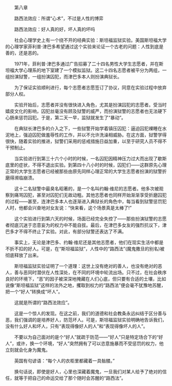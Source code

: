 　　第八章

　　路西法效应：所谓“心术”，不过是人性的博弈

　　路西法效应：好人真的好，坏人真的坏吗

　　社会心理学史上有一个绕不开的经典实验：斯坦福监狱实验。美国斯坦福大学的心理学家菲利普·津巴多希望通过这个实验来论证一个古老的问题：人性到底是善的，还是恶的。

　　1971年，菲利普·津巴多通过广告招募了二十四名男性大学生志愿者，并在斯坦福大学心理系的地下室建了一个模拟监狱。这二十四名志愿者被平分为两组，一组扮演狱警，一组扮演囚犯，而津巴多本人则扮演典狱长。

　　为了保证实验顺利进行，每个志愿者志愿签订了协议，同意在实验过程中放弃部分人权。

　　实验开始后，志愿者并没有很快进入角色，尤其是扮演囚犯的志愿者。受当时嬉皮文化的影响，囚犯丝毫没有顾及狱警的威严，而扮演狱警的志愿者也无法硬下心肠来惩罚囚犯。于是，第二天一早，监狱就发生了“暴动”。

　　在典狱长津巴多的介入之下，一些狱警开始学着镇压囚犯：逼迫囚犯裸睡在水泥地上，强迫囚犯做羞辱性的工作，并以不允许洗澡相威胁。在这方面，狱警学得很快，随着实验的推进，狱警们采用的惩戒措施日益加重，以至于研究人员不得不干预制止。

　　当实验进行到第三十六个小时的时候，一名囚犯因精神压力过大而出现了歇斯底里的症状，不得不退出实验。到第四十八小时的时候，囚犯们——这群原先心理正常的大学生志愿者已经被那些由原先同样心理正常的大学生志愿者扮演的狱警折磨得濒临崩溃。

　　这十二名狱警中最臭名昭著的，是一个名叫约翰·维尼的志愿者。他多次被观察到痛骂囚犯，甚至对囚犯们无故动粗。其他志愿者也同样开始渐渐享受折磨囚犯的过程——甚至，连津巴多本人也逐渐进入典狱长的角色中，每当看到狱警惩罚犯人时，他都会兴奋地对女友说：“快来看，这个场景真是太棒了!”

　　这个实验进行到第六天的时候，场面已经完全失控了——那些扮演狱警的志愿者彻底沉迷于恣意妄为的权力中不能自拔。最后，在津巴多女友的强烈抗议下，津巴多才不得不终止了实验。对此，有部分狱警还表达了不满。

　　事实上，无论是津巴多、约翰·维尼还是其他志愿者，他们在现实生活中都是不折不扣的好人。可是，在“斯坦福监狱”，人性中的“路西法”(魔鬼撒旦的别名)被彻底释放了出来。

　　斯坦福监狱实验证明了一个道理：这世上没有绝对的善人，也没有绝对的恶人，善与恶同时潜伏在人性深处，在不同的环境中轮流出场。只不过，在社会秩序良好的环境下，“恶”的因子被深深地掩藏在人们心底，但只要有合适的土壤，比如说像“斯坦福监狱”这样的法外之地，攫取到权力的“路西法”便会毫不犹豫地苏醒，把一个“好人”转换成“坏人”。

　　这就是所谓的“路西法效应”。

　　这是一个惊人的发现。在这之前，我们的道德和社会教条永远纠结于区分善与恶，我们强调的是培养好人，防范坏人。可是，斯坦福监狱实验明确地告诉我们，没有什么好人和坏人，只有“表现得像好人的人”和“表现得像坏人的人”。

　　不要以为自己面对的是个“好人”就疏于防范——“好人”只是特定场合下的“好人”，或许，换一个环境，“好人”突然拥有了可以恣意施暴而不受惩罚的权力，他立刻就会化身为魔鬼。

　　英国有句谚语：“每个人的衣柜里都藏着一具骷髅。”

　　换句话说，即使是好人，心里也深藏着魔鬼，一旦我们对某人给予了绝对的信任，就等于把自己的命运交给了那个随时会苏醒的“路西法”。